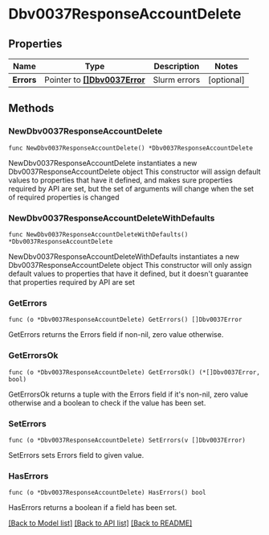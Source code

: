 # Dbv0037ResponseAccountDelete

## Properties

Name | Type | Description | Notes
------------ | ------------- | ------------- | -------------
**Errors** | Pointer to [**[]Dbv0037Error**](Dbv0037Error.md) | Slurm errors | [optional] 

## Methods

### NewDbv0037ResponseAccountDelete

`func NewDbv0037ResponseAccountDelete() *Dbv0037ResponseAccountDelete`

NewDbv0037ResponseAccountDelete instantiates a new Dbv0037ResponseAccountDelete object
This constructor will assign default values to properties that have it defined,
and makes sure properties required by API are set, but the set of arguments
will change when the set of required properties is changed

### NewDbv0037ResponseAccountDeleteWithDefaults

`func NewDbv0037ResponseAccountDeleteWithDefaults() *Dbv0037ResponseAccountDelete`

NewDbv0037ResponseAccountDeleteWithDefaults instantiates a new Dbv0037ResponseAccountDelete object
This constructor will only assign default values to properties that have it defined,
but it doesn't guarantee that properties required by API are set

### GetErrors

`func (o *Dbv0037ResponseAccountDelete) GetErrors() []Dbv0037Error`

GetErrors returns the Errors field if non-nil, zero value otherwise.

### GetErrorsOk

`func (o *Dbv0037ResponseAccountDelete) GetErrorsOk() (*[]Dbv0037Error, bool)`

GetErrorsOk returns a tuple with the Errors field if it's non-nil, zero value otherwise
and a boolean to check if the value has been set.

### SetErrors

`func (o *Dbv0037ResponseAccountDelete) SetErrors(v []Dbv0037Error)`

SetErrors sets Errors field to given value.

### HasErrors

`func (o *Dbv0037ResponseAccountDelete) HasErrors() bool`

HasErrors returns a boolean if a field has been set.


[[Back to Model list]](../README.md#documentation-for-models) [[Back to API list]](../README.md#documentation-for-api-endpoints) [[Back to README]](../README.md)


